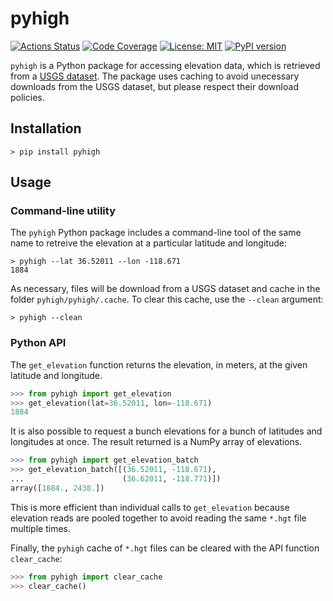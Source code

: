 # pyhigh
[![Actions Status](https://github.com/sgherbst/pyhigh/workflows/Regression/badge.svg)](https://github.com/sgherbst/pyhigh/actions)
[![Code Coverage](https://codecov.io/gh/sgherbst/pyhigh/branch/master/graph/badge.svg)](https://codecov.io/gh/sgherbst/pyhigh)
[![License: MIT](https://img.shields.io/badge/License-MIT-yellow.svg)](https://opensource.org/licenses/MIT)
[![PyPI version](https://badge.fury.io/py/pyhigh.svg)](https://badge.fury.io/py/pyhigh)

``pyhigh`` is a Python package for accessing elevation data, which is retrieved from a [USGS dataset](https://dds.cr.usgs.gov/srtm/version2_1/SRTM3/North_America/).  The package uses caching to avoid unecessary downloads from the USGS dataset, but please respect their download policies.

## Installation

```shell
> pip install pyhigh
```

## Usage

### Command-line utility

The ``pyhigh`` Python package includes a command-line tool of the same name to retreive the elevation at a particular latitude and longitude:

```shell
> pyhigh --lat 36.52011 --lon -118.671
1884
```

As necessary, files will be download from a USGS dataset and cache in the folder ``pyhigh/pyhigh/.cache``.  To clear this cache, use the ``--clean`` argument:

```shell
> pyhigh --clean
```

### Python API

The ``get_elevation`` function returns the elevation, in meters, at the given latitude and longitude.

```python
>>> from pyhigh import get_elevation
>>> get_elevation(lat=36.52011, lon=-118.671)
1884
```

It is also possible to request a bunch elevations for a bunch of latitudes and longitudes at once.  The result returned is a NumPy array of elevations.

```python
>>> from pyhigh import get_elevation_batch
>>> get_elevation_batch([(36.52011, -118.671),
...                      (36.62011, -118.771)])
array([1884., 2438.])
```
This is more efficient than individual calls to ``get_elevation`` because elevation reads are pooled together to avoid reading the same ``*.hgt`` file multiple times.

Finally, the ``pyhigh`` cache of ``*.hgt`` files can be cleared with the API function ``clear_cache``:

```python
>>> from pyhigh import clear_cache
>>> clear_cache()
```